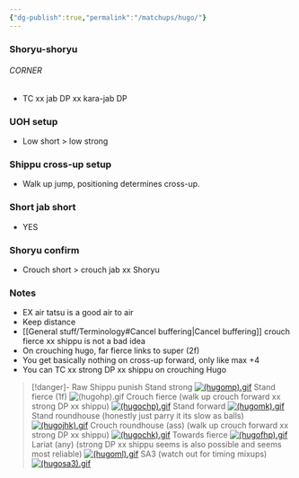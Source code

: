 ```yaml
---
{"dg-publish":true,"permalink":"/matchups/hugo/"}
---
```


### Shoryu-shoryu
###### CORNER
- TC xx jab DP xx kara-jab DP
### UOH setup
- Low short > low strong
### Shippu cross-up setup
- Walk up jump, positioning determines cross-up.
### Short jab short
- YES
### Shoryu confirm
- Crouch short > crouch jab xx Shoryu 
### Notes
- EX air tatsu is a good air to air
- Keep distance
- [[General stuff/Terminology#Cancel buffering\|Cancel buffering]] crouch fierce xx shippu is not a bad idea
- On crouching hugo, far fierce links to super (2f)
- You get basically nothing on cross-up forward, only like max +4
- You can TC xx strong DP xx shippu on crouching Hugo

> [!danger]- Raw Shippu punish
> Stand strong
> [![(hugomp).gif](https://wiki.supercombo.gg/images/0/0c/%28hugomp%29.gif)](https://wiki.supercombo.gg/w/File:(hugomp).gif)
> Stand fierce (1f)
> ![(hugohp).gif](https://wiki.supercombo.gg/images/6/69/%28hugohp%29.gif)
> Crouch fierce (walk up crouch forward xx strong DP xx shippu)
> [![(hugochp).gif](https://wiki.supercombo.gg/images/7/7d/%28hugochp%29.gif)](https://wiki.supercombo.gg/w/File:(hugochp).gif)
> Stand forward
> [![(hugomk).gif](https://wiki.supercombo.gg/images/7/7b/%28hugomk%29.gif)](https://wiki.supercombo.gg/w/File:(hugomk).gif)
> Stand roundhouse (honestly just parry it its slow as balls)
> [![(hugojhk).gif](https://wiki.supercombo.gg/images/c/cf/%28hugojhk%29.gif)](https://wiki.supercombo.gg/w/File:(hugojhk).gif)
Crouch roundhouse (ass) (walk up crouch forward xx strong DP xx shippu)
[![(hugochk).gif](https://wiki.supercombo.gg/images/0/07/%28hugochk%29.gif)](https://wiki.supercombo.gg/w/File:(hugochk).gif)
Towards fierce
[![(hugofhp).gif](https://wiki.supercombo.gg/images/2/20/%28hugofhp%29.gif)](https://wiki.supercombo.gg/w/File:(hugofhp).gif)
Lariat (any) (strong DP xx shippu seems is also possible and seems most reliable)
[![(hugoml).gif](https://wiki.supercombo.gg/images/f/f6/%28hugoml%29.gif)](https://wiki.supercombo.gg/w/File:(hugoml).gif)
SA3 (watch out for timing mixups)
[![(hugosa3).gif](https://wiki.supercombo.gg/images/7/70/%28hugosa3%29.gif)](https://wiki.supercombo.gg/w/File:(hugosa3).gif)